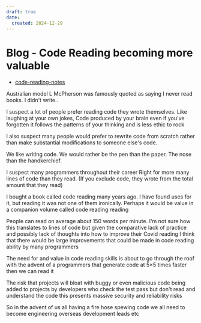 ```yaml
---
draft: true
date:
  created: 2024-12-29
---
```

# Blog - Code Reading becoming more valuable

- [code-reading-notes](../../software/git/code-reading-notes.md)

Australian model L McPherson was famously quoted as saying I never read books. I didn't write..

I suspect a lot of people prefer reading code they wrote themselves. Like laughing at your own jokes, Code produced by your brain even if you've forgotten it follows the patterns of your thinking and is less ethic to rock

I also suspect many people would prefer to rewrite code from scratch rather than make substantial modifications to someone else's code.

We like writing code. We would rather be the pen than the paper. The nose than the handkerchief.

I suspect many programmers throughout their career Right for more many lines of code than they read. (If you exclude code, they wrote from the total amount that they read)

I bought a book called code reading many years ago. I have found uses for it, but reading it was not one of them ironically. Perhaps it would be value in a companion volume called code reading reading

People can read on average about 150 words per minute. I'm not sure how this translates to lines of code but given the comparative lack of practice and possibly lack of thoughts into how to improve their Covid reading I think that there would be large improvements that could be made in code reading ability by many programmers

The need for and value in code reading skills is about to go through the roof with the advent of a programmers that generate code at 5×5 times faster then we can read it

The risk that projects will bloat with buggy or even malicious code being added to projects by developers who check the test pass but don't read and understand the code this presents massive security and reliability risks

So in the advent of us all having a fire hose spewing code we all need to become engineering overseas development leads etc


